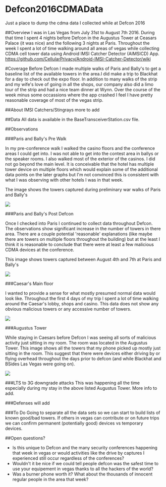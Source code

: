 # Defcon2016CDMAData
Just a place to dump the cdma data I collected while at Defcon 2016

##Overview
I was in Las Vegas from July 31st to August 7th 2016. During that time I spent 4 nights before Defcon in the Augustus Tower at Ceasars Palace (it was nice) and the following 3 nights at Paris. Throughout the week I spent a lot of time walking around all areas of vegas while collecting CDMA cell tower data using Android IMSI Catcher Detector (AIMSICD) App. https://github.com/CellularPrivacy/Android-IMSI-Catcher-Detector/wiki   

#Coverage
Before Defcon I made multiple walks of Paris and Bally's to get a baseline list of the available towers in the area.I did make a trip to Blackhat for a day to check out the expo floor. In addition to many walks of the strip and my wife's love of going in all the shops, our company also did a limo tour of the strip and had a nice team dinner at Wynn. Over the course of the week minus some occassions where the app crashed I feel I have pretty reasonable coverage of most of the vegas strip.

##About IMSI Catchers/Stingrays
more to add

##Data
All data is available in the BaseTransceiverStation.csv file.

##Observations

###Paris and Bally's Pre Walk

In my pre-conference walk I walked the casino floors and the conference areas I could get into. I was not able to get into the contest area in ballys or the speaker rooms. I also walked most of the exterior of the casinos. I did not go beyond the main level. It is conceivable that the hotel has multiple tower device on multiple floors which would explain some of the additional data points on the later graphs but I'm not convinced this is consistent with what I was observing with other hotels I was in that week.

The image shows the towers captured during preliminary war walks of Paris and Bally's

![](https://github.com/MrVaughan/Defcon2016CDMAData/blob/master/images/Screenshot_2016-08-03-23-36-37_Pre_Defcon_Paris_Ballys.png?raw=true)

###Paris and Bally's Post Defcon

Once I checked into Paris I continued to collect data throughout Defcon. The observations show significant increase in the number of towers in there area. There are a couple potential 'reasonable' explanations (like maybe there are towers on multiple floors throughout the building) but at the least I think it is reasonable to conclude that there were at least a few malicious CDMA devices at the conference.

This image shows towers captured between August 4th and 7th at Paris and Bally's

![](https://github.com/MrVaughan/Defcon2016CDMAData/blob/master/images/Screenshot_2016-08-07-14-18-58_Post%20Defcon.png?raw=true)


###Caesar's Main floor

I wanted to provide a sense for what mostly presumed normal data would look like. Throughout the first 4 days of my trip I spent a lot of time walking around the Caesar's lobby, shops and casino. This data does not show any obvious malicious towers or any accessive number of towers.

![](https://github.com/MrVaughan/Defcon2016CDMAData/blob/master/images/Screenshot_2016-08-09-11-40-45_Normal%20Area.png?raw=true)

###Augustus Tower

While staying in Caesars before Defcon I was seeing all sorts of malicious activity just sitting in my room. The room was located in the Augustus Tower. This image shows all the towers that my phone picked up mostly just sitting in the room. This suggest that there were devices either driving by or flying overhead throughout the days prior to defcon (and while Blackhat and BSides Las Vegas were going on).

![](https://github.com/MrVaughan/Defcon2016CDMAData/blob/master/images/Screenshot_2016-08-09-11-28-38_Augustus%20Tower.png?raw=true)

###LTS to 3G downgrade attacks
This was happening all the time especially during my stay in the above listed Augustus Tower. More info to add.

###Defenses
will add

###To Do
Going to separate all the data sets so we can start to build lists of known good/bad towers. If others in vegas can contribute or on future trips we can confirm permanent (potentially good) devices vs temporary devices.

##Open questions?
* Is this unique to Defcon and the many security conferences happening that week in vegas or would activities like the drive by captures I experienced still occur regardless of the conferences?
* Wouldn't it be nice if we could tell people defcon was the safest time to use your equipement in vegas thanks to all the hackers of the world?
* Was a burner phone worth it? What about the thousands of innocent regular people in the area that week?
